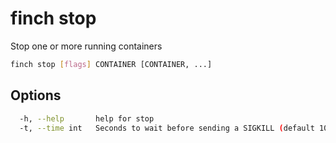 # finch stop

Stop one or more running containers

```bash
finch stop [flags] CONTAINER [CONTAINER, ...]
```

## Options

```bash
  -h, --help       help for stop
  -t, --time int   Seconds to wait before sending a SIGKILL (default 10)
```
